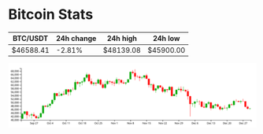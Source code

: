 # Bitcoin Stats

BTC/USDT|24h change|24h high|24h low|
|---|---|---|---|
|$46588.41|-2.81%|$48139.08|$45900.00|

<img src="./chart.svg">
